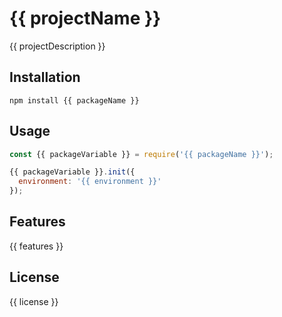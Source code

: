 # {{ projectName }}

{{ projectDescription }}

## Installation

```
npm install {{ packageName }}
```

## Usage

```javascript
const {{ packageVariable }} = require('{{ packageName }}');

{{ packageVariable }}.init({
  environment: '{{ environment }}'
});
```

## Features

{{ features }}

## License

{{ license }}
